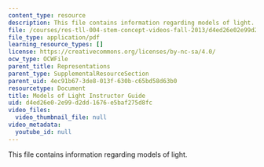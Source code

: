 ```yaml
---
content_type: resource
description: This file contains information regarding models of light.
file: /courses/res-tll-004-stem-concept-videos-fall-2013/d4ed26e02e99d2dd1676e5baf275d8fc_MITRES_TLL-004F13_ModGuide.pdf
file_type: application/pdf
learning_resource_types: []
license: https://creativecommons.org/licenses/by-nc-sa/4.0/
ocw_type: OCWFile
parent_title: Representations
parent_type: SupplementalResourceSection
parent_uid: 4ec91b67-3de8-013f-630b-c65bd58d63b0
resourcetype: Document
title: Models of Light Instructor Guide
uid: d4ed26e0-2e99-d2dd-1676-e5baf275d8fc
video_files:
  video_thumbnail_file: null
video_metadata:
  youtube_id: null
---
```

This file contains information regarding models of light.